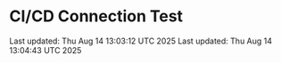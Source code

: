 # CI/CD Connection Test
Last updated: Thu Aug 14 13:03:12 UTC 2025
Last updated: Thu Aug 14 13:04:43 UTC 2025
